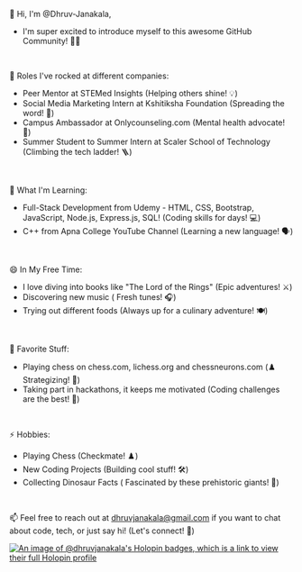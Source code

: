 👋 Hi, I'm @Dhruv-Janakala,

- I'm super excited to introduce myself to this awesome GitHub Community! 🚀✨
<br>

💞️ Roles I've rocked at different companies:

- Peer Mentor at STEMed Insights  (Helping others shine! 💡)
- Social Media Marketing Intern at Kshitiksha Foundation  (Spreading the word! 📣)
- Campus Ambassador at Onlycounseling.com  (Mental health advocate! 🧠)
- Summer Student to Summer Intern at Scaler School of Technology  (Climbing the tech ladder! 🪜)
<br>

🌱 What I'm Learning:

- Full-Stack Development from Udemy  - HTML, CSS, Bootstrap, JavaScript, Node.js, Express.js, SQL!  (Coding skills for days! 💻)
-  C++ from Apna College YouTube Channel  (Learning a new language! 🗣️)
<br>

😄 In My Free Time:

- I love diving into books like "The Lord of the Rings"  (Epic adventures! ⚔️)
- Discovering new music  (  Fresh tunes! 🎧)
- Trying out different foods  (Always up for a culinary adventure! 🍽️)
<br>

👀 Favorite Stuff:

- Playing chess on chess.com, lichess.org and chessneurons.com (♟️ Strategizing! 🧠)
- Taking part in hackathons, it keeps me motivated  (Coding challenges are the best! 💪)
<br>

⚡ Hobbies:

- Playing Chess  (Checkmate! ♟️)
- New Coding Projects  (Building cool stuff! 🛠️)
- Collecting Dinosaur Facts  ( Fascinated by these prehistoric giants! 🦖)
<br>

📫 Feel free to reach out at dhruvjanakala@gmail.com if you want to chat about code, tech, or just say hi!  (Let's connect! 👋)

[![An image of @dhruvjanakala's Holopin badges, which is a link to view their full Holopin profile](https://holopin.me/dhruvjanakala)](https://holopin.io/@dhruvjanakala)

<!---
Dhruv-Janakala/Dhruv-Janakala is a ✨ special ✨ repository because its `README.md` (this file) appears on your GitHub profile.
You can click the Preview link to take a look at your changes.
--->
